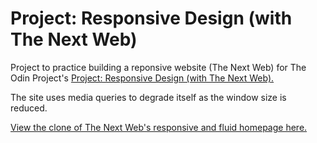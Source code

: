 # Project: Responsive Design (with The Next Web)

Project to practice building a reponsive website (The Next Web) for The Odin Project's [Project: Responsive Design (with The Next Web).](http://www.theodinproject.com/courses/html5-and-css3/lessons/building-with-responsive-design)

The site uses media queries to degrade itself as the window size is reduced.

[View the clone of The Next Web's responsive and fluid homepage here.](http://htmlpreview.github.io/?https://github.com/StefanieWang/html-responsive-design/blob/master/index.html)
